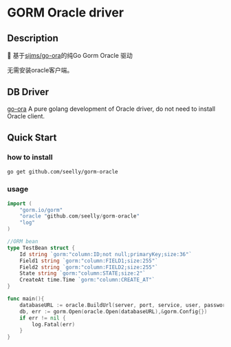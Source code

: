# GORM Oracle driver
## Description
📍 基于[sijms/go-ora](https://github.com/sijms/go-ora/)的纯Go Gorm Oracle 驱动

无需安装oracle客户端。

## DB Driver
[go-ora](https://github.com/sijms/go-ora)
A pure golang development of Oracle driver, do not need to install Oracle client.

## Quick Start
### how to install 
```bash
go get github.com/seelly/gorm-oracle
```
### usage
```go
import (
    "gorm.io/gorm"
    "oracle "github.com/seelly/gorm-oracle"
    "log"
)

//ORM bean
type TestBean struct {
	Id string `gorm:"column:ID;not null;primaryKey;size:36"`
	Field1 string `gorm:"column:FIELD1;size:255"`
	Field2 string `gorm:"column:FIELD2;size:255"`
	State string `gorm:"column:STATE;size:2"`
	CreateAt time.Time `gorm:"column:CREATE_AT"`
}

func main(){
    databaseURL := oracle.BuildUrl(server, port, service, user, password, nil)
    db, err := gorm.Open(oracle.Open(databaseURL),&gorm.Config{})
    if err != nil {
        log.Fatal(err)
    }
}
```
